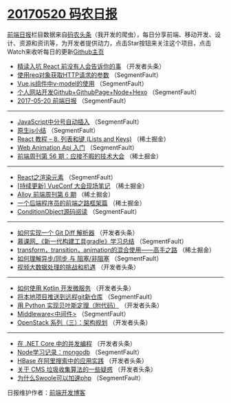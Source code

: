 # [20170520 码农日报](http://hao.caibaojian.com/date/2017/05/20)

[前端日报](http://caibaojian.com/c/news)栏目数据来自[码农头条](http://hao.caibaojian.com/)（我开发的爬虫），每日分享前端、移动开发、设计、资源和资讯等，为开发者提供动力，点击Star按钮来关注这个项目，点击Watch来收听每日的更新[Github主页](https://github.com/kujian/frontendDaily)
* [精读入坑 React 前没有人会告诉你的事](http://hao.caibaojian.com/38651.html) （开发者头条）
* [使用req对象获取HTTP请求的参数](http://hao.caibaojian.com/38626.html) （SegmentFault）
* [Vue.js组件中v-model的使用](http://hao.caibaojian.com/38629.html) （SegmentFault）
* [个人网站开发Github+GithubPage+Node+Hexo](http://hao.caibaojian.com/38630.html) （SegmentFault）
* [2017-05-20 前端日报](http://hao.caibaojian.com/38621.html) （SegmentFault）

***
* [JavaScript中分号自动插入](http://hao.caibaojian.com/38632.html) （SegmentFault）
* [原生js小结](http://hao.caibaojian.com/38633.html) （SegmentFault）
* [React 教程 &#8211; 8. 列表和键 (Lists and Keys)](http://hao.caibaojian.com/38607.html) （稀土掘金）
* [Web Animation Api 入门](http://hao.caibaojian.com/38634.html) （SegmentFault）
* [前端周刊第 56 期：应接不暇的技术大会](http://hao.caibaojian.com/38608.html) （稀土掘金）

***
* [React之渲染元素](http://hao.caibaojian.com/38625.html) （SegmentFault）
* [[持续更新] VueConf 大会现场笔记](http://hao.caibaojian.com/38610.html) （稀土掘金）
* [Alloy 前端周刊第 6 期](http://hao.caibaojian.com/38611.html) （稀土掘金）
* [一个后端程序员的前端之路框架篇](http://hao.caibaojian.com/38612.html) （稀土掘金）
* [ConditionObject源码阅读](http://hao.caibaojian.com/38628.html) （SegmentFault）

***
* [如何实现一个 Git Diff 解析器](http://hao.caibaojian.com/38639.html) （开发者头条）
* [慕课网_《新一代构建工具gradle》学习总结](http://hao.caibaojian.com/38635.html) （SegmentFault）
* [transform，transition，animation的混合使用——高手之路](http://hao.caibaojian.com/38609.html) （稀土掘金）
* [如何理解异步/同步 与 阻塞/非阻塞](http://hao.caibaojian.com/38618.html) （SegmentFault）
* [视频大数据处理的挑战和机遇](http://hao.caibaojian.com/38650.html) （开发者头条）

***
* [如何使用 Kotlin 开发微服务](http://hao.caibaojian.com/38640.html) （开发者头条）
* [将本地项目推送到远程git新仓库](http://hao.caibaojian.com/38620.html) （SegmentFault）
* [用 Python 实现贝叶斯定理（附代码）](http://hao.caibaojian.com/38652.html) （开发者头条）
* [Middleware&lt;中间件&gt;](http://hao.caibaojian.com/38631.html) （SegmentFault）
* [OpenStack 系列（三）：架构规划](http://hao.caibaojian.com/38653.html) （开发者头条）

***
* [在 .NET Core 中的并发编程](http://hao.caibaojian.com/38654.html) （开发者头条）
* [Node学习记录：mongodb](http://hao.caibaojian.com/38627.html) （SegmentFault）
* [HBase 在阿里搜索中的应用实践](http://hao.caibaojian.com/38638.html) （开发者头条）
* [关于 CMS 垃圾收集算法的一些疑惑](http://hao.caibaojian.com/38645.html) （开发者头条）
* [为什么Swoole可以加速php](http://hao.caibaojian.com/38624.html) （SegmentFault）

日报维护作者：[前端开发博客](http://caibaojian.com/) 
